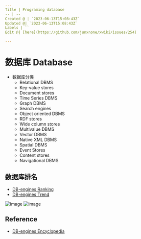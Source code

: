 ```yaml
---
Title | Programing database
-- | --
Created @ | `2023-06-13T15:08:43Z`
Updated @| `2023-06-13T15:08:43Z`
Labels | ``
Edit @| [here](https://github.com/junxnone/xwiki/issues/254)

---
```

# 数据库 Database
- 数据库分类
  - Relational DBMS
  - Key-value stores
  - Document stores
  - Time Series DBMS
  - Graph DBMS
  - Search engines
  - Object oriented DBMS
  - RDF stores
  - Wide column stores
  - Multivalue DBMS
  - Vector DBMS
  - Native XML DBMS
  - Spatial DBMS
  - Event Stores
  - Content stores
  - Navigational DBMS



## 数据库排名
- [DB-engines Ranking](https://db-engines.com/en/ranking)
- [DB-engines Trend](https://db-engines.com/en/ranking_trend)

![image](https://github.com/junxnone/xwiki/assets/2216970/33bc2067-b1c4-4526-844d-282ff593c929)
![image](https://github.com/junxnone/xwiki/assets/2216970/184ab355-69ae-4934-aee0-3bfe826e4e3e)


## Reference
- [DB-engines Encyclopedia](https://db-engines.com/en/articles)
